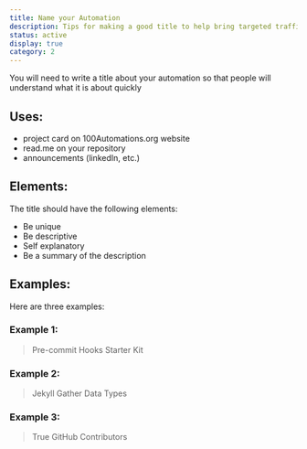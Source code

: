 ```yaml
---
title: Name your Automation
description: Tips for making a good title to help bring targeted traffic to your repository
status: active
display: true
category: 2
---
```


You will need to write a title about your automation so that people will understand what it is about quickly 

## Uses:
- project card on 100Automations.org website
- read.me on your repository
- announcements (linkedIn, etc.)


## Elements:
The title should have the following elements:
- Be unique
- Be descriptive
- Self explanatory
- Be a summary of the description

## Examples:
Here are three examples:

### Example 1:

> Pre-commit Hooks Starter Kit


### Example 2:

>Jekyll Gather Data Types


### Example 3:

>True GitHub Contributors
